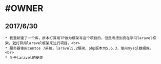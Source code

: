 #OWNER
===
## 2017/6/30<br>
    * 我重新建了一个库，原本打算用TP做为框架写这个项目的，但是考虑到真在学习laravel框架，就打算用laravel框架来进行项目。<br>
    * 服务器使用centos 7系统，laravel5.2框架，php版本为5.6.3，使用mysql数据库。<br>
    * 关于laravel的安装
    
